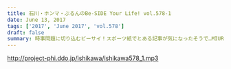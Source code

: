 ```yaml
---
title: 石川・ホンマ・ぶるんのBe-SIDE Your Life! vol.578-1
date: June 13, 2017
tags: ['2017', 'June 2017', 'vol.578']
draft: false
summary: 時事問題に切り込むビーサイ！スポーツ紙でとある記事が気になったそうで…MIURA
---
```


http://project-phi.ddo.jp/ishikawa/ishikawa578_1.mp3